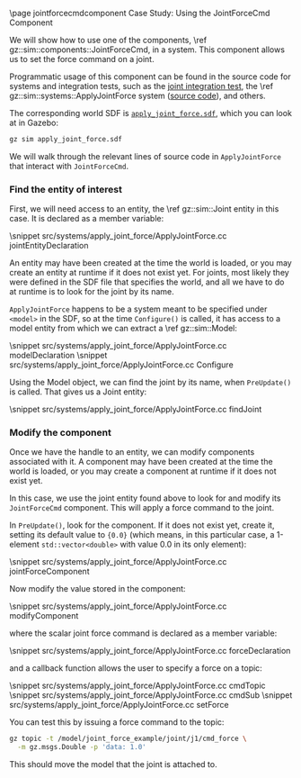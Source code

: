 \page jointforcecmdcomponent Case Study: Using the JointForceCmd Component

We will show how to use one of the components,
\ref gz::sim::components::JointForceCmd, in a system.
This component allows us to set the force command on a joint.

Programmatic usage of this component can be found in the source code for
systems and integration tests, such as the
[joint integration test](https://github.com/gazebosim/gz-sim/blob/gz-sim9/test/integration/joint.cc),
the \ref gz::sim::systems::ApplyJointForce system
([source code](https://github.com/gazebosim/gz-sim/tree/gz-sim9/src/systems/apply_joint_force)),
and others.

The corresponding world SDF is [`apply_joint_force.sdf`](https://github.com/gazebosim/gz-sim/blob/gz-sim9/examples/worlds/apply_joint_force.sdf), which you can look at in Gazebo:

```bash
gz sim apply_joint_force.sdf
```

We will walk through the relevant lines of source code in `ApplyJointForce`
that interact with `JointForceCmd`.

### Find the entity of interest

First, we will need access to an entity, the \ref gz::sim::Joint entity in this
case. It is declared as a member variable:

\snippet src/systems/apply_joint_force/ApplyJointForce.cc jointEntityDeclaration

An entity may have been created at the time the world is loaded, or you may
create an entity at runtime if it does not exist yet.
For joints, most likely they were defined in the SDF file that specifies the
world, and all we have to do at runtime is to look for the joint by its name.

`ApplyJointForce` happens to be a system meant to be specified under `<model>`
in the SDF, so at the time `Configure()` is called, it has access to a model
entity from which we can extract a \ref gz::sim::Model:

\snippet src/systems/apply_joint_force/ApplyJointForce.cc modelDeclaration
\snippet src/systems/apply_joint_force/ApplyJointForce.cc Configure

Using the Model object, we can find the joint by its name, when `PreUpdate()`
is called.
That gives us a Joint entity:

\snippet src/systems/apply_joint_force/ApplyJointForce.cc findJoint

### Modify the component

Once we have the handle to an entity, we can modify components associated with
it.
A component may have been created at the time the world is loaded, or you may
create a component at runtime if it does not exist yet.

In this case, we use the joint entity found above to look for and modify its
`JointForceCmd` component.
This will apply a force command to the joint.

In `PreUpdate()`, look for the component. If it does not exist yet, create it,
setting its default value to `{0.0}` (which means, in this particular case,
a 1-element `std::vector<double>` with value 0.0 in its only element):

\snippet src/systems/apply_joint_force/ApplyJointForce.cc jointForceComponent

Now modify the value stored in the component:

\snippet src/systems/apply_joint_force/ApplyJointForce.cc modifyComponent

where the scalar joint force command is declared as a member variable:

\snippet src/systems/apply_joint_force/ApplyJointForce.cc forceDeclaration

and a callback function allows the user to specify a force on a topic:

\snippet src/systems/apply_joint_force/ApplyJointForce.cc cmdTopic
\snippet src/systems/apply_joint_force/ApplyJointForce.cc cmdSub
\snippet src/systems/apply_joint_force/ApplyJointForce.cc setForce

You can test this by issuing a force command to the topic:

```bash
gz topic -t /model/joint_force_example/joint/j1/cmd_force \
  -m gz.msgs.Double -p 'data: 1.0'
```
This should move the model that the joint is attached to.
